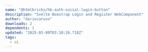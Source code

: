 ```yaml
---
name: "@htmlbricks/hb-auth-social-login-button"
description: "Svelte Boostrap Login and Register WebComponent"
author: "dariocaruso"
downloads: 2
dependents: 1
updated: "2025-03-09T03:10:26.718Z"
tags: 
  - ui
---
```

